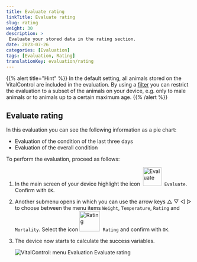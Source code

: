 ```yaml
---
title: Evaluate rating
linkTitle: Evaluate rating
slug: rating
weight: 30
description: >
 Evaluate your stored data in the rating section.
date: 2023-07-26
categories: [Evaluation]
tags: [Evaluation, Rating]
translationKey: evaluation/rating
---
```

{{% alert title="Hint" %}}
In the default setting, all animals stored on the VitalControl are included in the evaluation. By using a [filter](../../filter/) you can restrict the evaluation to a subset of the animals on your device, e.g. only to male animals or to animals up to a certain maximum age.
{{% /alert %}}

## Evaluate rating

In this evaluation you can see the following information as a pie chart:
- Evaluation of the condition of the last three days
- Evaluation of the overall condition

To perform the evaluation, proceed as follows:

1. In the main screen of your device highlight the icon &nbsp;<img src="/icons/main/evaluation.svg" width="50" align="bottom" alt="Evaluate" />&nbsp; `Evaluate`. Confirm with `OK`.

2. Another submenu opens in which you can use the arrow keys △ ▽ ◁ ▷ to choose between the menu items `Weight`, `Temperature`, `Rating` and `Mortality`. Select the icon <img src="/icons/evaluation/rating.svg" width="55" align="bottom" alt="Rating" />&nbsp; `Rating` and confirm with `OK`.

3. The device now starts to calculate the success variables.

   ![VitalControl: menu Evaluation Evaluate rating](../images/rating.png "Evaluate rating")
